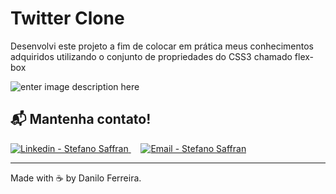 

# Twitter Clone

Desenvolvi este projeto a fim de colocar em prática meus conhecimentos adquiridos utilizando o conjunto de propriedades do CSS3 chamado flex-box


![enter image description here](http://i.picasion.com/pic90/27be0c0d2ee6a2ebbeb01185a6218930.gif)





## :mailbox_with_mail: Mantenha contato!


<a href="[https://www.linkedin.com/in/dfealves/](https://www.linkedin.com/in/dfealves/)" target="_blank" >
  <img alt="Linkedin - Stefano Saffran" src="https://img.shields.io/badge/Linkedin--%23F8952D?style=social&logo=linkedin">
</a>&nbsp;&nbsp;&nbsp;
<a href="mailto:daniloferreira.alves@outlook.com" target="_blank" >
  <img alt="Email - Stefano Saffran" src="https://img.shields.io/badge/Email--%23F8952D?style=social&logo=gmail">
</a> 

---

Made with :coffee:   by Danilo Ferreira.


